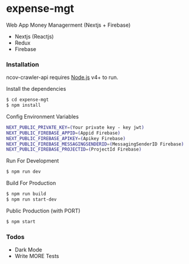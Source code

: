 # expense-mgt

Web App Money Managerment (Nextjs + Firebase)
  - Nextjs (Reactjs)
  - Redux
  - Firebase

### Installation

ncov-crawler-api requires [Node.js](https://nodejs.org/) v4+ to run.

Install the dependencies

```sh
$ cd expense-mgt
$ npm install
```

Config Environment Variables
```sh
NEXT_PUBLIC_PRIVATE_KEY=(Your private key - key jwt)
NEXT_PUBLIC_FIREBASE_APPID=(Appid Firebase)
NEXT_PUBLIC_FIREBASE_APIKEY=(Apikey Firebase)
NEXT_PUBLIC_FIREBASE_MESSAGINGSENDERID=(MessagingSenderID Firebase)
NEXT_PUBLIC_FIREBASE_PROJECTID=(ProjectId Firebase)
```

Run For Development
```sh
$ npm run dev
```

Build For Production
```sh
$ npm run build
$ npm run start-dev
```

Public Production (with PORT)
```sh
$ npm start
```
### Todos

- Dark Mode
 - Write MORE Tests
